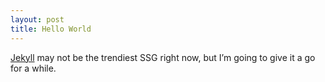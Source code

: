 ```yaml
---
layout: post
title: Hello World
---
```


[Jekyll](https://jekylllrb.com) may not be the trendiest SSG right now, but I’m going to give it a go for a while. 